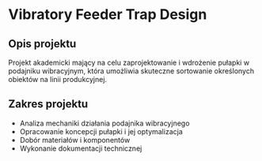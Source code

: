 # Vibratory Feeder Trap Design  

## Opis projektu  
Projekt akademicki mający na celu zaprojektowanie i wdrożenie pułapki w podajniku wibracyjnym, która umożliwia skuteczne sortowanie określonych obiektów na linii produkcyjnej.  

## Zakres projektu  
- Analiza mechaniki działania podajnika wibracyjnego  
- Opracowanie koncepcji pułapki i jej optymalizacja  
- Dobór materiałów i komponentów  
- Wykonanie dokumentacji technicznej  
